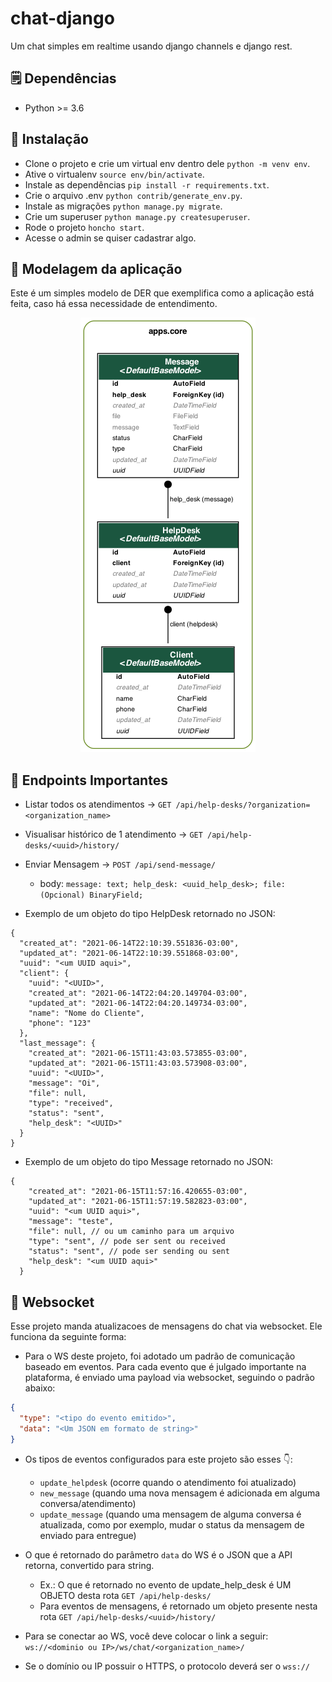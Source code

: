 # chat-django

Um chat simples em realtime usando django channels e django rest.

## 🗒 Dependências

- Python >= 3.6

## 🔧 Instalação

- Clone o projeto e crie um virtual env dentro dele ```python -m venv env```.
- Ative o virtualenv ```source env/bin/activate```.
- Instale as dependências ```pip install -r requirements.txt```.
- Crie o arquivo .env ```python contrib/generate_env.py```.
- Instale as migrações ```python manage.py migrate```.
- Crie um superuser ```python manage.py createsuperuser```.
- Rode o projeto ```honcho start```.
- Acesse o admin se quiser cadastrar algo.

## 🎨 Modelagem da aplicação

Este é um simples modelo de DER que exemplifica como a aplicação está feita, caso há essa necessidade de entendimento.

<p align="center">
  <img src="https://github.com/gabrielloliveira/chat-django/blob/master/gh-images/diagrama-core.png" alt="Diagrama DER da aplicação">
</p>

## 📱 Endpoints Importantes

- Listar todos os atendimentos -> ```GET /api/help-desks/?organization=<organization_name>```
- Visualisar histórico de 1 atendimento -> ```GET /api/help-desks/<uuid>/history/```
- Enviar Mensagem -> ```POST /api/send-message/```
    - body: ```message: text; help_desk: <uuid_help_desk>; file: (Opcional) BinaryField;```

- Exemplo de um objeto do tipo HelpDesk retornado no JSON:
```json5
{
  "created_at": "2021-06-14T22:10:39.551836-03:00",
  "updated_at": "2021-06-14T22:10:39.551868-03:00",
  "uuid": "<um UUID aqui>",
  "client": {
    "uuid": "<UUID>",
    "created_at": "2021-06-14T22:04:20.149704-03:00",
    "updated_at": "2021-06-14T22:04:20.149734-03:00",
    "name": "Nome do Cliente",
    "phone": "123"
  },
  "last_message": {
    "created_at": "2021-06-15T11:43:03.573855-03:00",
    "updated_at": "2021-06-15T11:43:03.573908-03:00",
    "uuid": "<UUID>",
    "message": "Oi",
    "file": null,
    "type": "received",
    "status": "sent",
    "help_desk": "<UUID>"
  }
}
```

- Exemplo de um objeto do tipo Message retornado no JSON:
```json5
{
    "created_at": "2021-06-15T11:57:16.420655-03:00",
    "updated_at": "2021-06-15T11:57:19.582823-03:00",
    "uuid": "<um UUID aqui>",
    "message": "teste",
    "file": null, // ou um caminho para um arquivo
    "type": "sent", // pode ser sent ou received
    "status": "sent", // pode ser sending ou sent
    "help_desk": "<um UUID aqui>"
  }
```

## 🚀 Websocket

Esse projeto manda atualizacoes de mensagens do chat via websocket. Ele funciona da seguinte forma:

- Para o WS deste projeto, foi adotado um padrão de comunicação baseado em eventos. Para cada evento que é julgado
  importante na plataforma, é enviado uma payload via websocket, seguindo o padrão abaixo:
```json
{
  "type": "<tipo do evento emitido>",
  "data": "<Um JSON em formato de string>"
}
```
- Os tipos de eventos configurados para este projeto são esses 👇:
  - ```update_helpdesk``` (ocorre quando o atendimento foi atualizado)
  - ```new_message``` (quando uma nova mensagem é adicionada em alguma conversa/atendimento)
  - ```update_message``` (quando uma mensagem de alguma conversa é atualizada, como por exemplo, mudar o status da 
    mensagem de enviado para entregue)

- O que é retornado do parâmetro ```data``` do WS é o JSON que a API retorna, convertido para string. 
  - Ex.: O que é retornado no evento de update_help_desk é UM OBJETO desta rota ```GET /api/help-desks/```
  - Para eventos de mensagens, é retornado um objeto presente nesta rota ```GET /api/help-desks/<uuid>/history/```

- Para se conectar ao WS, você deve colocar o link a seguir: ```ws://<dominio ou IP>/ws/chat/<organization_name>/```
- Se o domínio ou IP possuir o HTTPS, o protocolo deverá ser o ```wss://```

